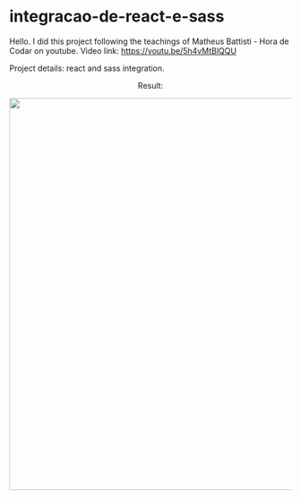 # integracao-de-react-e-sass
Hello. I did this project following the teachings of Matheus Battisti - Hora de Codar on youtube. Video link: https://youtu.be/5h4vMtBlQQU

Project details: react and sass integration.

<p align="center">Result:</p>

<div align="center">
<img src="https://user-images.githubusercontent.com/105602909/195650675-457abce6-691c-4efa-9ea3-e52e65c40bc6.png" width="700px" />
</div>
